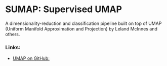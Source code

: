 # SUMAP: Supervised UMAP

A dimensionality-reduction and classification pipeline built on top of UMAP (Uniform Manifold Approximation and Projection) by Leland McInnes and others.

### Links:
* [UMAP on GitHub: ](https://github.com/lmcinnes/umap)